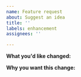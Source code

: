 ```yaml
---
name: Feature request
about: Suggest an idea
title: ''
labels: enhancement
assignees: ''

---
```


**What you'd like changed:**

**Why you want this change:**
